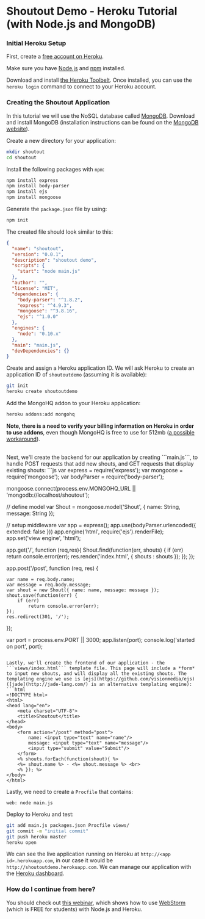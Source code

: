 # Shoutout Demo - Heroku Tutorial (with Node.js and MongoDB)

### Initial Heroku Setup
First, create a [free account on Heroku](https://signup.heroku.com/signup/dc).

Make sure you have [Node.js](http://nodejs.org/) and [npm](https://github.com/npm/npm#synopsis) installed.

Download and install [the Heroku Toolbelt](https://devcenter.heroku.com/articles/getting-started-with-python#set-up). Once installed, you can use the ```heroku login``` command to connect to your Heroku account.

### Creating the Shoutout Application

In this tutorial we will use the NoSQL database called [MongoDB](http://www.mongodb.org/). Download and install MongoDB (installation instructions can be found on the [MongoDB website](http://www.mongodb.org/downloads)).

Create a new directory for your application:
```bash
mkdir shoutout
cd shoutout
```

Install the following packages with ```npm```:
```bash
npm install express
npm install body-parser
npm install ejs
npm install mongoose
```

Generate the ```package.json``` file by using:
```bash
npm init
```
The created file should look similar to this:
```json
{
  "name": "shoutout",
  "version": "0.0.1",
  "description": "shoutout demo",
  "scripts": {
    "start": "node main.js"
  },
  "author": "",
  "license": "MIT",
  "dependencies": {
    "body-parser": "^1.8.2",
    "express": "^4.9.3",
    "mongoose": "^3.8.16",
    "ejs": "^1.0.0"
  },
  "engines": {
    "node": "0.10.x"
  },
  "main": "main.js",
  "devDependencies": {}
}
```

Create and assign a Heroku application ID. We will ask Heroku to create an application ID of ```shoutoutdemo``` (assuming it is available):
```bash
git init
heroku create shoutoutdemo
```

Add the MongoHQ addon to your Heroku application:
```bash
heroku addons:add mongohq
```
**Note, there is a need to verify your billing information on Heroku in order to use addons**, even though MongoHQ is free to use for 512mb ([a possible workaround](http://www.elliotbradbury.com/use-mongohq-heroku-without-verifying-account/)).

<br>  
Next, we'll create the backend for our application by creating ```main.js```, to handle POST requests that add new shouts, and GET requests that display existing shouts:
```js
var express = require('express');
var mongoose = require('mongoose');
var bodyParser = require('body-parser');

mongoose.connect(process.env.MONGOHQ_URL || 'mongodb://localhost/shoutout');

// define model
var Shout = mongoose.model('Shout', { name: String, message: String });

// setup middleware
var app = express();
app.use(bodyParser.urlencoded({ extended: false }))
app.engine('html', require('ejs').renderFile);
app.set('view engine', 'html');


app.get('/', function (req,res){
    Shout.find(function(err, shouts) {
        if (err)
            return console.error(err);
        res.render('index.html', { shouts : shouts });
    });
});

app.post('/post', function (req, res) {

    var name = req.body.name;
    var message = req.body.message;
    var shout = new Shout({ name: name, message: message });
    shout.save(function(err) {
        if (err)
            return console.error(err);
    });
    res.redirect(301, '/');
});

var port = process.env.PORT || 3000;
app.listen(port);
console.log('started on port', port);
```

Lastly, we'll create the frontend of our application - the ```views/index.html``` template file. This page will include a *form* to input new shouts, and will display all the existing shouts. The templating engine we use is [ejs](https://github.com/visionmedia/ejs) ([jade](http://jade-lang.com/) is an alternative templating engine):
```html
<!DOCTYPE html>
<html>
<head lang="en">
    <meta charset="UTF-8">
    <title>Shoutout</title>
</head>
<body>
    <form action="/post" method="post">
        name: <input type="text" name="name"/>
        message: <input type="text" name="message"/>
        <input type="submit" value="Submit"/>
    </form>
    <% shouts.forEach(function(shout){ %>
    <%= shout.name %> - <%= shout.message %> <br>
    <% }); %>
</body>
</html>
```

Lastly, we need to create a ```Procfile``` that contains:
```
web: node main.js
```

Deploy to Heroku and test:
```bash
git add main.js packages.json Procfile views/
git commit -m "initial commit"
git push heroku master
heroku open
```

We can see the live application running on Heroku at ```http://<app id>.herokuapp.com```, in our case it would be ```http://shoutoutdemo.herokuapp.com```. We can manage our application with the [Heroku dashboard](https://dashboard-next.heroku.com/apps).

### How do I continue from here?

You should check out [this webinar](https://www.youtube.com/watch?v=xuXIBSa_7j4), which shows how to use [WebStorm](http://www.jetbrains.com/webstorm/) (which is FREE for students) with Node.js and Heroku.